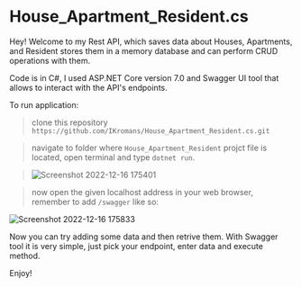 # House_Apartment_Resident.cs

Hey! Welcome to my Rest API, which saves data about Houses, Apartments, and Resident stores them in a memory database and can perform CRUD operations with them.

Code is in C#, I used ASP.NET Core version 7.0 and Swagger UI tool that allows to interact with the API's endpoints.

To run application:

> clone this repository `https://github.com/IKromans/House_Apartment_Resident.cs.git`

> navigate to folder where `House_Apartment_Resident` projct file is located, open terminal and type `dotnet run`.

> ![Screenshot 2022-12-16 175401](https://user-images.githubusercontent.com/66387211/208137659-7781ca96-0929-4094-a918-63f947af78b2.jpg)

> now open the given localhost address in your web browser, remember to add `/swagger` like so:

![Screenshot 2022-12-16 175833](https://user-images.githubusercontent.com/66387211/208138737-8d025f4a-45f7-49bc-aa17-fa57c4416bea.jpg)

Now you can try adding some data and then retrive them. With Swagger tool it is very simple, just pick your endpoint, enter data and execute method.

Enjoy!
